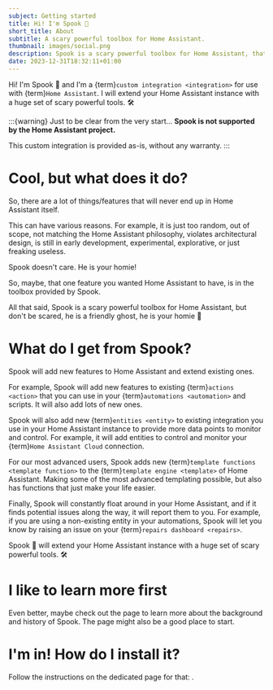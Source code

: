 ```yaml
---
subject: Getting started
title: Hi! I'm Spook 👻
short_title: About
subtitle: A scary powerful toolbox for Home Assistant.
thumbnail: images/social.png
description: Spook is a scary powerful toolbox for Home Assistant, that extend native functionality and adds new features to the core of Home Assistant.
date: 2023-12-31T18:32:11+01:00
---
```


Hi! I'm Spook 👻 and I'm a {term}`custom integration <integration>` for use with {term}`Home Assistant`. I will extend your Home Assistant instance with a huge set of scary powerful tools. 🛠️

:::{warning} Just to be clear from the very start...
**Spook is not supported by the Home Assistant project.**

This custom integration is provided as-is, without any warranty.
:::

# Cool, but what does it do?

So, there are a lot of things/features that will never end up in Home Assistant itself.

This can have various reasons. For example, it is just too random, out of scope, not matching the Home Assistant philosophy, violates architectural design, is still in early development, experimental, explorative, or just freaking useless.

Spook doesn't care. He is your homie!

So, maybe, that one feature you wanted Home Assistant to have, is in the toolbox provided by Spook.

All that said, Spook is a scary powerful toolbox for Home Assistant, but
don't be scared, he is a friendly ghost, he is your homie 👻

# What do I get from Spook?

Spook will add new features to Home Assistant and extend existing ones.

For example, Spook will add new features to existing {term}`actions <action>` that you can use in your {term}`automations <automation>` and scripts. It will also add lots of new ones.

Spook will also add new {term}`entities <entity>` to existing integration you use in your Home Assistant instance to provide more data points to monitor and control. For example, it will add entities to control and monitor your {term}`Home Assistant Cloud` connection.

For our most advanced users, Spook adds new {term}`template functions <template function>` to the {term}`template engine <template>` of Home Assistant. Making some of the most advanced templating possible, but also has functions that just make your life easier.

Finally, Spook will constantly float around in your Home Assistant, and if it finds potential issues along the way, it will report them to you. For example, if you are using a non-existing entity in your automations, Spook will let you know by raising an issue on your {term}`repairs dashboard <repairs>`.

Spook 👻 will extend your Home Assistant instance with a huge set of scary powerful tools. 🛠️

# I like to learn more first

Even better, maybe check out the [](background_and_history) page to learn more about the background and history of Spook. The [](faq) page might also be a good place to start.

# I'm in! How do I install it?

Follow the instructions on the dedicated page for that: [](installation).
